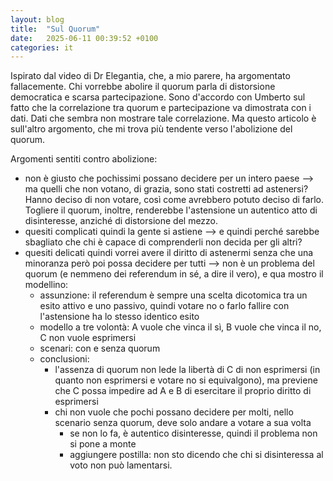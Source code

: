 ```yaml
---
layout: blog
title:  "Sul Quorum"
date:   2025-06-11 00:39:52 +0100
categories: it
---
```


Ispirato dal video di Dr Elegantia, che, a mio parere, ha argomentato fallacemente.
Chi vorrebbe abolire il quorum parla di distorsione democratica e scarsa partecipazione.
Sono d'accordo con Umberto sul fatto che la correlazione tra quorum e partecipazione va dimostrata con i dati. Dati che sembra non mostrare tale correlazione.
Ma questo articolo è sull'altro argomento, che mi trova più tendente verso l'abolizione del quorum.

Argomenti sentiti contro abolizione:
- non è giusto che pochissimi possano decidere per un intero paese --> ma quelli che non votano, di grazia, sono stati costretti ad astenersi? Hanno deciso di non votare, così come avrebbero potuto deciso di farlo. Togliere il quorum, inoltre, renderebbe l'astensione un autentico atto di disinteresse, anziché di distorsione del mezzo.
- quesiti complicati quindi la gente si astiene --> e quindi perché sarebbe sbagliato che chi è capace di comprenderli non decida per gli altri? 
- quesiti delicati quindi vorrei avere il diritto di astenermi senza che una minoranza però poi possa decidere per tutti --> non è un problema del quorum (e nemmeno dei referendum in sé, a dire il vero), e qua mostro il modellino:
	- assunzione: il referendum è sempre una scelta dicotomica tra un esito attivo e uno passivo, quindi votare no o farlo fallire con l'astensione ha lo stesso identico esito
	- modello a tre volontà: A vuole che vinca il sì, B vuole che vinca il no, C non vuole esprimersi
	- scenari: con e senza quorum
	- conclusioni:
		- l'assenza di quorum non lede la libertà di C di non esprimersi (in quanto non esprimersi e votare no si equivalgono), ma previene che C possa impedire ad A e B di esercitare il proprio diritto di esprimersi
		- chi non vuole che pochi possano decidere per molti, nello scenario senza quorum, deve solo andare a votare a sua volta
			- se non lo fa, è autentico disinteresse, quindi il problema non si pone a monte
			- aggiungere postilla: non sto dicendo che chi si disinteressa al voto non può lamentarsi.
